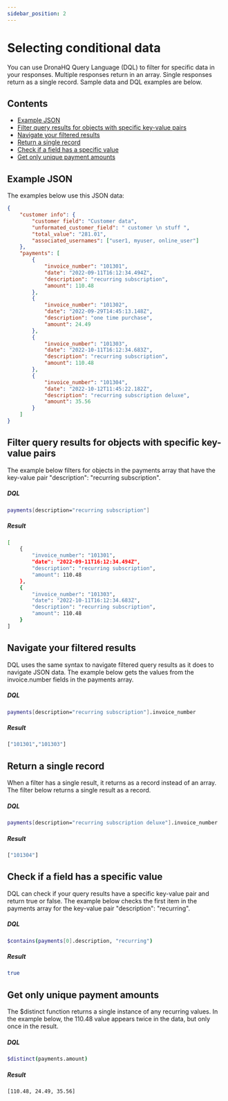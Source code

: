 ```yaml
---
sidebar_position: 2
---
```


# Selecting conditional data

You can use DronaHQ Query Language (DQL) to filter for specific data in your responses. Multiple responses return in an array. Single responses return as a single record. Sample data and DQL examples are below.

## Contents

- [Example JSON](#example-json)
- [Filter query results for objects with specific key-value pairs](#filter-query-results-for-objects-with-specific-key-value-pairs)
- [Navigate your filtered results](#navigate-your-filtered-results)
- [Return a single record](#return-a-single-record)
- [Check if a field has a specific value](#check-if-a-field-has-a-specific-value)
- [Get only unique payment amounts](#get-only-unique-payment-amounts)

## Example JSON
The examples below use this JSON data:

```json
{
    "customer info": {
        "customer field": "Customer data",
        "unformated_customer_field": " customer \n stuff ",
        "total_value": "281.01",
        "associated_usernames": ["user1, myuser, online_user"]
    },
    "payments": [
        {
            "invoice_number": "101301",
            "date": "2022-09-11T16:12:34.494Z",
            "description": "recurring subscription",
            "amount": 110.48
        },
        {
            "invoice_number": "101302",
            "date": "2022-09-29T14:45:13.148Z",
            "description": "one time purchase",
            "amount": 24.49
        },
        {
            "invoice_number": "101303",
            "date": "2022-10-11T16:12:34.683Z",
            "description": "recurring subscription",
            "amount": 110.48
        },
        {
            "invoice_number": "101304",
            "date": "2022-10-12T11:45:22.182Z",
            "description": "recurring subscription deluxe",
            "amount": 35.56
        }
    ]
}
```
## Filter query results for objects with specific key-value pairs
The example below filters for objects in the payments array that have the key-value pair "description": "recurring subscription".

##### DQL
```bash
payments[description="recurring subscription"]
```
##### Result
```bash
[
    {
        "invoice_number": "101301",
        "date": "2022-09-11T16:12:34.494Z",
        "description": "recurring subscription",
        "amount": 110.48
    },
    {
        "invoice_number": "101303",
        "date": "2022-10-11T16:12:34.683Z",
        "description": "recurring subscription",
        "amount": 110.48
    }
]
```

## Navigate your filtered results
DQL uses the same syntax to navigate filtered query results as it does to navigate JSON data. The example below gets the values from the invoice.number fields in the payments array.

##### DQL
```bash
payments[description="recurring subscription"].invoice_number
```
##### Result
```bash
["101301","101303"]
```

## Return a single record
When a filter has a single result, it returns as a record instead of an array. The filter below returns a single result as a record.

##### DQL
```bash
payments[description="recurring subscription deluxe"].invoice_number
```
##### Result
```bash
["101304"]
```

## Check if a field has a specific value
DQL can check if your query results have a specific key-value pair and return true or false. The example below checks the first item in the payments array for the key-value pair "description": "recurring".

##### DQL
```bash
$contains(payments[0].description, "recurring")
```
##### Result
```bash
true
```

## Get only unique payment amounts
The $distinct function returns a single instance of any recurring values. In the example below, the 110.48 value appears twice in the data, but only once in the result.

##### DQL
```bash
$distinct(payments.amount)
```
##### Result
```bash
[110.48, 24.49, 35.56]
```